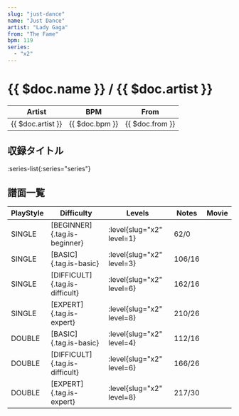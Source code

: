 ```yaml
---
slug: "just-dance"
name: "Just Dance"
artist: "Lady Gaga"
from: "The Fame"
bpm: 119
series:
  - "x2"
---
```


# {{ $doc.name }} / {{ $doc.artist }}

|Artist|BPM|From|
|------|---|----|
|{{ $doc.artist }}|{{ $doc.bpm }}|{{ $doc.from }}|

## 収録タイトル

:series-list{:series="series"}

## 譜面一覧

|PlayStyle|Difficulty|Levels|Notes|Movie|
|---------|----------|------|-----|-----|
|SINGLE|[BEGINNER]{.tag.is-beginner}|<div class="field is-grouped is-grouped-multiline"> :level{slug="x2" level=1}</div>|62/0||
|SINGLE|[BASIC]{.tag.is-basic}|<div class="field is-grouped is-grouped-multiline"> :level{slug="x2" level=3}</div>|106/16||
|SINGLE|[DIFFICULT]{.tag.is-difficult}|<div class="field is-grouped is-grouped-multiline"> :level{slug="x2" level=6}</div>|162/16||
|SINGLE|[EXPERT]{.tag.is-expert}|<div class="field is-grouped is-grouped-multiline"> :level{slug="x2" level=8}</div>|210/26||
|DOUBLE|[BASIC]{.tag.is-basic}|<div class="field is-grouped is-grouped-multiline"> :level{slug="x2" level=4}</div>|112/16||
|DOUBLE|[DIFFICULT]{.tag.is-difficult}|<div class="field is-grouped is-grouped-multiline"> :level{slug="x2" level=6}</div>|166/26||
|DOUBLE|[EXPERT]{.tag.is-expert}|<div class="field is-grouped is-grouped-multiline"> :level{slug="x2" level=8}</div>|217/30||

